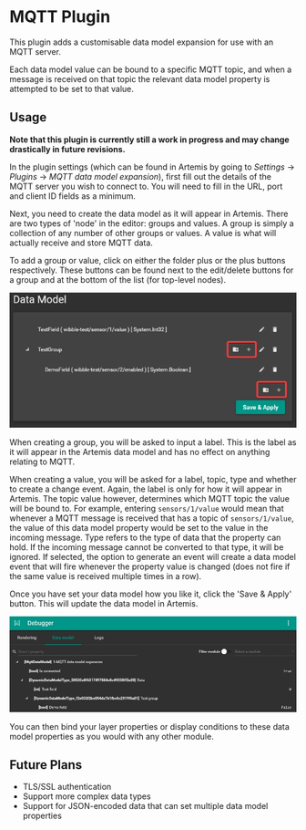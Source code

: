 # MQTT Plugin

This plugin adds a customisable data model expansion for use with an MQTT server.

Each data model value can be bound to a specific MQTT topic, and when a message is received on that topic the relevant data model property is attempted to be set to that value.

## Usage

**Note that this plugin is currently still a work in progress and may change drastically in future revisions.**

In the plugin settings (which can be found in Artemis by going to *Settings* -> *Plugins* -> *MQTT data model expansion*), first fill out the details of the MQTT server you wish to connect to. You will need to fill in the URL, port and client ID fields as a minimum.

Next, you need to create the data model as it will appear in Artemis. There are two types of 'node' in the editor: groups and values. A group is simply a collection of any number of other groups or values. A value is what will actually receive and store MQTT data.

To add a group or value, click on either the folder plus or the plus buttons respectively. These buttons can be found next to the edit/delete buttons for a group and at the bottom of the list (for top-level nodes).

![Location of add group/add value buttons](./Screenshots/add-field-group-buttons.png)

When creating a group, you will be asked to input a label. This is the label as it will appear in the Artemis data model and has no effect on anything relating to MQTT.

When creating a value, you will be asked for a label, topic, type and whether to create a change event. Again, the label is only for how it will appear in Artemis. The topic value however, determines which MQTT topic the value will be bound to. For example, entering `sensors/1/value` would mean that whenever a MQTT message is received that has a topic of `sensors/1/value`, the value of this data model property would be set to the value in the incoming message. Type refers to the type of data that the property can hold. If the incoming message cannot be converted to that type, it will be ignored. If selected, the option to generate an event will create a data model event that will fire whenever the property value is changed (does not fire if the same value is received multiple times in a row).

Once you have set your data model how you like it, click the 'Save & Apply' button. This will update the data model in Artemis.

![Example of the above in Artemis's data model explorer](./Screenshots/example-data-model.png)

You can then bind your layer properties or display conditions to these data model properties as you would with any other module.

## Future Plans
- TLS/SSL authentication
- Support more complex data types
- Support for JSON-encoded data that can set multiple data model properties

